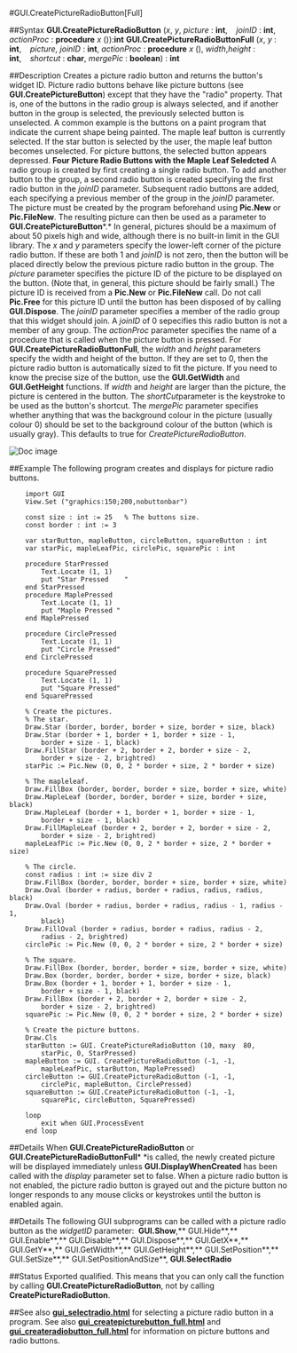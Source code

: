 
#GUI.CreatePictureRadioButton[Full]

##Syntax
**GUI.CreatePictureRadioButton** (*x*, *y*, *picture* : **int**,    *joinID* : **int**, *actionProc* : **procedure** *x* ()):**int**
**GUI.CreatePictureRadioButtonFull** (*x*, *y* : **int**,    *picture, joinID* : **int**, *actionProc* : **procedure** *x* (), *width*,*height* : **int**,    *shortcut* : **char**, *mergePic* : **boolean**) : **int**



##Description
Creates a picture radio button and returns the button's widget ID. 
Picture radio buttons behave like picture buttons (see **GUI.CreatePictureButton**) except that they have the "radio" property. That is, one of the buttons in the radio group is always selected, and if another button in the group is selected, the previously selected button is unselected. 
A common example is the buttons on a paint program that indicate the current shape being painted. The maple leaf button is currently selected. If the star button is selected by the user, the maple leaf button becomes unselected. For picture buttons, the selected button appears depressed.
**Four Picture Radio Buttons with the Maple Leaf Seledcted**
A radio group is created by first creating a single radio button. To add another button to the group, a second radio button is created specifying the first radio button in the *joinID* parameter. Subsequent radio buttons are added, each specifying a previous member of the group in the *joinID* parameter. 
The picture must be created by the program beforehand using **Pic.New** or **Pic.FileNew**. The resulting picture can then be used as a parameter to **GUI.CreatePictureButton***.* In general, pictures should be a maximum of about 50 pixels high and wide, although there is no built-in limit in the GUI library. 
The *x* and *y* parameters specify the lower-left corner of the picture radio button. If these are both 1 and *joinID* is not zero, then the button will be placed directly below the previous picture radio button in the group. The *picture* parameter specifies the picture ID of the picture to be displayed on the button. (Note that, in general, this picture should be fairly small.) The picture ID is received from a **Pic.New** or **Pic.FileNew** call. Do not call **Pic.Free** for this picture ID until the button has been disposed of by calling **GUI.Dispose**. The *joinID* parameter specifies a member of the radio group that this widget should join. A *joinID* of 0 sepecifies this radio button is not a member of any group. The *actionProc* parameter specifies the name of a procedure that is called when the picture button is pressed.
For **GUI.CreatePictureRadioButtonFull**, the *width* and *height* parameters specify the width and height of the button. If they are set to 0, then the picture radio button is automatically sized to fit the picture. If you need to know the precise size of the button, use the **GUI.GetWidth** and **GUI.GetHeight** functions. If *width* and *height* are larger than the picture, the picture is centered in the button. The *shortCut*parameter is the keystroke to be used as the button's shortcut. The *mergePic* parameter specifies whether anything that was the background colour in the picture (usually colour 0) should be set to the background colour of the button (which is usually gray). This defaults to true for *CreatePictureRadioButton*.

![Doc image](gui_createpictureradiobutton_full01.gif)


##Example
The following program creates and displays for picture radio buttons.



        import GUI
        View.Set ("graphics:150;200,nobuttonbar") 
        
        const size : int := 25   % The buttons size.
        const border : int := 3
        
        var starButton, mapleButton, circleButton, squareButton : int
        var starPic, mapleLeafPic, circlePic, squarePic : int
        
        procedure StarPressed
            Text.Locate (1, 1)
            put "Star Pressed    "
        end StarPressed
        procedure MaplePressed
            Text.Locate (1, 1)
            put "Maple Pressed "
        end MaplePressed
        
        procedure CirclePressed
            Text.Locate (1, 1)
            put "Circle Pressed"
        end CirclePressed
        
        procedure SquarePressed
            Text.Locate (1, 1)
            put "Square Pressed"
        end SquarePressed
        
        % Create the pictures.
        % The star.
        Draw.Star (border, border, border + size, border + size, black)
        Draw.Star (border + 1, border + 1, border + size - 1,
            border + size - 1, black)
        Draw.FillStar (border + 2, border + 2, border + size - 2,
            border + size - 2, brightred)
        starPic := Pic.New (0, 0, 2 * border + size, 2 * border + size)
        
        % The mapleleaf.
        Draw.FillBox (border, border, border + size, border + size, white)
        Draw.MapleLeaf (border, border, border + size, border + size, black)
        Draw.MapleLeaf (border + 1, border + 1, border + size - 1,
            border + size - 1, black)
        Draw.FillMapleLeaf (border + 2, border + 2, border + size - 2,
            border + size - 2, brightred)
        mapleLeafPic := Pic.New (0, 0, 2 * border + size, 2 * border + size)
        
        % The circle.
        const radius : int := size div 2
        Draw.FillBox (border, border, border + size, border + size, white)
        Draw.Oval (border + radius, border + radius, radius, radius, black)
        Draw.Oval (border + radius, border + radius, radius - 1, radius - 1,
            black)
        Draw.FillOval (border + radius, border + radius, radius - 2,
            radius - 2, brightred)
        circlePic := Pic.New (0, 0, 2 * border + size, 2 * border + size)
        
        % The square.
        Draw.FillBox (border, border, border + size, border + size, white)
        Draw.Box (border, border, border + size, border + size, black)
        Draw.Box (border + 1, border + 1, border + size - 1,
            border + size - 1, black)
        Draw.FillBox (border + 2, border + 2, border + size - 2,
            border + size - 2, brightred)
        squarePic := Pic.New (0, 0, 2 * border + size, 2 * border + size)
        
        % Create the picture buttons.
        Draw.Cls
        starButton := GUI. CreatePictureRadioButton (10, maxy  80, 
            starPic, 0, StarPressed)
        mapleButton := GUI. CreatePictureRadioButton (-1, -1, 
            mapleLeafPic, starButton, MaplePressed)
        circleButton := GUI.CreatePictureRadioButton (-1, -1, 
            circlePic, mapleButton, CirclePressed)
        squareButton := GUI.CreatePictureRadioButton (-1, -1, 
            squarePic, circleButton, SquarePressed)
        
        loop
            exit when GUI.ProcessEvent
        end loop
##Details
When **GUI.CreatePictureRadioButton** or **GUI.CreatePictureRadioButtonFull*** *is called, the newly created picture will be displayed immediately unless **GUI.DisplayWhenCreated** has been called with the *display* parameter set to false. 
When a picture radio button is not enabled, the picture radio button is grayed out and the picture button no longer responds to any mouse clicks or keystrokes until the button is enabled again.



##Details
The following GUI subprograms can be called with a picture radio button as the *widgetID* parameter:
 **GUI.Show**,** GUI.Hide**,** GUI.Enable**,** GUI.Disable**,** GUI.Dispose**,** GUI.GetX**,** GUI.GetY**,** GUI.GetWidth**,** GUI.GetHeight**,** GUI.SetPosition**,** GUI.SetSize**,** GUI.SetPositionAndSize**, **GUI.SelectRadio**



##Status
Exported qualified.
This means that you can only call the function by calling **GUI.CreatePictureRadioButton**, not by calling **CreatePictureRadioButton**.



##See also
**[gui_selectradio.html](GUI.SelectRadio)** for selecting a picture radio button in a program. See also **[gui_createpicturebutton_full.html](GUI.CreatePictureButton)** and **[gui_createradiobutton_full.html](GUI.CreateRadioButton)** for information on picture buttons and radio buttons.


